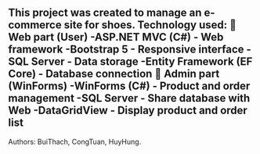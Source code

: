 This project was created to manage an e-commerce site for shoes.
Technology used:
🔹 Web part (User)
-ASP.NET MVC (C#) - Web framework
-Bootstrap 5 - Responsive interface
-SQL Server - Data storage
-Entity Framework (EF Core) - Database connection
🔹 Admin part (WinForms)
-WinForms (C#) - Product and order management
-SQL Server - Share database with Web
-DataGridView - Display product and order list
----------------------------------------------
Authors: BuiThach, CongTuan, HuyHung.
